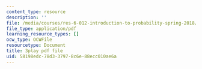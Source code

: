 ```yaml
---
content_type: resource
description: ''
file: /media/courses/res-6-012-introduction-to-probability-spring-2018/58198edc78d337978c6e88ecc010ae6a_d5mV88S2fNY.pdf
file_type: application/pdf
learning_resource_types: []
ocw_type: OCWFile
resourcetype: Document
title: 3play pdf file
uid: 58198edc-78d3-3797-8c6e-88ecc010ae6a
---
```

